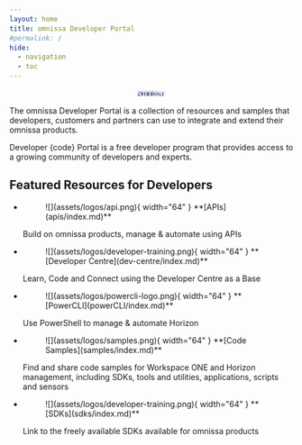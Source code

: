 ```yaml
---
layout: home
title: omnissa Developer Portal
#permalink: /
hide:
  - navigation
  - toc
---
```


<div style="display: block; margin-left: auto; margin-right: auto; width: 10%">
    <img src="assets/logos/omnissa-logo-light.png"></img>
</div>

The omnissa Developer Portal is a collection of resources and samples that developers, customers and partners can use to integrate and extend their omnissa products.

Developer \{code\} Portal is a free developer program that provides access to a growing community of developers and experts. 
<!-- Follow @omnissacode on Twitter to keep up with omnissa developer topics. -->

<!-- Resources are provided using the links below. -->

## Featured Resources for Developers

<div class="grid cards" markdown>

- <figure markdown="span">
    ![](assets/logos/api.png){ width="64" }
    <caption>**[APIs](apis/index.md)**</caption>
    </figure> 
    
    Build on omnissa products, manage & automate using APIs

- <figure markdown="span">
    ![](assets/logos/developer-training.png){ width="64" }
    <caption>**[Developer Centre](dev-centre/index.md)**</caption>
    </figure> 

    Learn, Code and Connect using the Developer Centre as a Base

- <figure markdown="span">
    ![](assets/logos/powercli-logo.png){ width="64" }
    <caption>**[PowerCLI](powerCLI/index.md)**</caption>
    </figure> 

    Use PowerShell to manage & automate Horizon

- <figure markdown="span">
    ![](assets/logos/samples.png){ width="64" }
    <caption>**[Code Samples](samples/index.md)**</caption>
    </figure> 
    
    Find and share code samples for Workspace ONE and Horizon management, including SDKs, tools and utilities, applications, scripts and sensors

- <figure markdown="span">
    ![](assets/logos/developer-training.png){ width="64" }
    <caption>**[SDKs](sdks/index.md)**</caption>
    </figure> 

    Link to the freely available SDKs available for omnissa products

</div>
